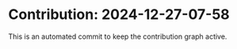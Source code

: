# Contribution: 2024-12-27-07-58
This is an automated commit to keep the contribution graph active.
